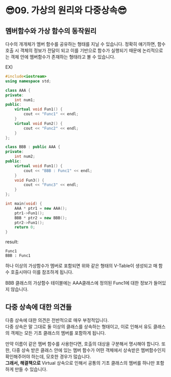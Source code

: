 # 😎09. 가상의 원리와 다중상속😎

## 멤버함수와 가상 함수의 동작원리

다수의 개개체가 멤버 함수를 공유하는 형태를 지닐 수 있습니다. 정확히 얘기하면, 함수 호출 시 객체의 정보가 전달이 되고 이를 기반으로 함수가 실행되기 때문에 논리적으로는 객체 안에 멤버함수가 존재하는 형태라고 볼 수 있습니다.  

EX)  

```cpp
#include<iostream>
using namespace std;

class AAA {
private:
	int num1;
public:
	virtual void Fun1() {
		cout << "Func1" << endl;
	}
	virtual void Fun2() {
		cout << "Func2" << endl;
	}
};

class BBB : public AAA {
private:
	int num2;
public:
	virtual void Fun1() {
		cout << "BBB : Func1" << endl;
	}
	void Fun3() {
		cout << "Func3" << endl;
	}
};

int main(void) {
	AAA * ptr1 = new AAA();
	ptr1->Fun1();
	BBB * ptr2 = new BBB();
	ptr2->Fun1();
	return 0;
}
```

result:  
```
Func1
BBB : Func1
```

하나 이상의 가상함수가 멤버로 포함되면 위와 같은 형태의 V-Table이 생성되고 매 함수 호출시마다 이를 참조하게 됩니다.  

BBB 클래스의 가상함수 테이블에는 AAA클래스에 정의된 Func1에 대한 정보가 들어있지 않습니다.  

## 다중 상속에 대한 의견들

다중 상속에 대한 의견은 전반적으로 매우 부정적입니다.  
다중 상속은 말 그대로 둘 이상의 클래스를 상속하는 형태이고, 이로 인해서 유도 클래스의 객체는 모든 기초 클래스의 멤버를 포함하게 됩니다.  

만약 이름이 같은 멤버 함수를 사용한다면, 호출의 대상을 구분해서 명시해야 합니다. 또한, 다중 상속 받은 클래스 안에 있는 멤버 함수가 어떤 객체에서 상속받은 멤버함수인지 확인해주어야 하는데, 모호한 경우가 많습니다.  
__그래서, 해결책으로__ Virtual 상속으로 인해서 공통의 기초 클래스의 멤버를 하나만 포함하게 만들 수 있습니다.  
